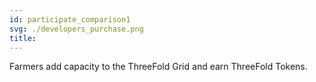 ```yaml
---
id: participate_comparison1
svg: ./developers_purchase.png
title: 
---
```


Farmers add capacity to the ThreeFold Grid and earn ThreeFold Tokens.
